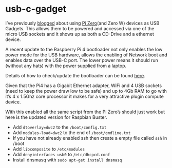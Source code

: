 # usb-c-gadget

I’ve previously [blogged](https://blog.hardill.me.uk/2017/01/23/raspberry-pi-zero-gadgets/) about using [Pi Zero](https://blog.hardill.me.uk/2017/02/12/updated-pi-zero-gadgets/)(and Zero W) devices as USB Gadgets. This allows them to be powered and accessed via one of the micro USB sockets and it shows up as both a CD-Drive and a ethernet device.

A recent update to the Raspberry Pi 4 bootloader not only enables the low power mode for the USB hardware, allows the enabling of Network boot and enables data over the USB-C port. The lower power means it should run (without any hats) with the power supplied from a laptop.

Details of how to check/update the bootloader can be found [here](https://www.raspberrypi.org/documentation/hardware/raspberrypi/booteeprom.md).

Given that the Pi4 has a Gigabit Ethernet adapter, WiFi and 4 USB sockets (need to keep the power draw low to be safe) and up to 4Gb RAM to go with it’s 4 x 1.5Ghz core processor it makes for a very attractive plugin compute device.

With this enabled all the same script from the Pi Zero’s should just work but here is the updated version for Raspbian Buster.

- Add `dtoverlay=dwc2` to the `/boot/config.txt`
- Add `modules-load=dwc2` to the end of `/boot/cmdline.txt`
- If you have not already enabled ssh then create a empty file called `ssh` in /boot
- Add `libcomposite` to `/etc/modules`
- Add `denyinterfaces usb0` to `/etc/dhcpcd.conf`
- Install dnsmasq with `sudo apt-get install dnsmasq`

